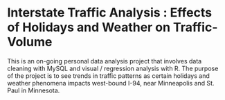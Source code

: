 # Interstate Traffic Analysis : Effects of Holidays and Weather on Traffic-Volume

This is an on-going personal data analysis project that involves data cleaning with MySQL and visual / regression analysis with R. The purpose of the project is to see trends in traffic patterns as certain holidays and weather phenomena impacts west-bound I-94, near Minneapolis and St. Paul in Minnesota.
